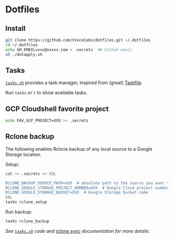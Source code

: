 # Dotfiles

## Install

```sh
git clone https://github.com/VinceCabs/dotfiles.git ~/.dotfiles
cd ~/.dotfiles
echo GH_EMAIL=xxx@xxxxx.com > .secrets  ## Github email
sh ./dotapply.sh
```

## Tasks

[`tasks.sh`](tasks.sh) provides a task manager, inspired from (great) [Taskfile](https://github.com/adriancooney/Taskfile).

Run `tasks` or  `t` to show available tasks.

## GCP Cloudshell favorite project

```sh
echo FAV_GCP_PROJECT=XXX >> .secrets  
```

## Rclone backup

The following enables Rclone backup of any local source to a Google Storage location.

Setup:

```sh
cat >> .secrets << EOL

RCLONE_BACKUP_SOURCE_PATH=XXX  # absolute path to the source you want to backup
RCLONE_GOOGLE_STORAGE_PROJECT_NUMBER=XXX  # Google Cloud project number
RCLONE_GOOGLE_STORAGE_BUCKET=XXX  # Google Storage bucket name
EOL
tasks rclone_setup
```

Run backup:

```sh
tasks rclone_backup
```

*See [`tasks.sh`](tasks.sh) code and [rclone sync](https://rclone.org/commands/rclone_sync/) documentation for more details.*

